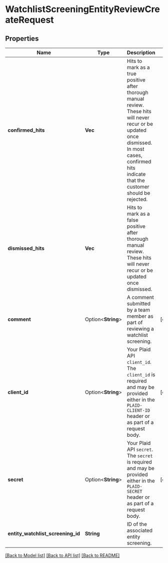 # WatchlistScreeningEntityReviewCreateRequest

## Properties

Name | Type | Description | Notes
------------ | ------------- | ------------- | -------------
**confirmed_hits** | **Vec<String>** | Hits to mark as a true positive after thorough manual review. These hits will never recur or be updated once dismissed. In most cases, confirmed hits indicate that the customer should be rejected. | 
**dismissed_hits** | **Vec<String>** | Hits to mark as a false positive after thorough manual review. These hits will never recur or be updated once dismissed. | 
**comment** | Option<**String**> | A comment submitted by a team member as part of reviewing a watchlist screening. | [optional]
**client_id** | Option<**String**> | Your Plaid API `client_id`. The `client_id` is required and may be provided either in the `PLAID-CLIENT-ID` header or as part of a request body. | [optional]
**secret** | Option<**String**> | Your Plaid API `secret`. The `secret` is required and may be provided either in the `PLAID-SECRET` header or as part of a request body. | [optional]
**entity_watchlist_screening_id** | **String** | ID of the associated entity screening. | 

[[Back to Model list]](../README.md#documentation-for-models) [[Back to API list]](../README.md#documentation-for-api-endpoints) [[Back to README]](../README.md)


